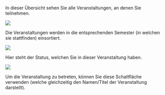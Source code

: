 <!--
 * @file page_common_courseSelect_courseSelect_de.md
 *
 * @author Till Uhlig <till.uhlig@student.uni-halle.de>
 * @date 2015
-->

In dieser Übersicht sehen Sie alle Veranstaltungen, an denen Sie teilnehmen.

![](courseSelectA.png)

Die Veranstaltungen werden in die entsprechenden Semester (in welchen sie stattfinden) einsortiert.

![](courseSelectB.png)

Hier steht der Status, welchen Sie in dieser Veranstaltung haben.

![](courseSelectC.png)

Um die Veranstaltung zu betreten, können Sie diese Schaltfläche verwenden (welche gleichzeitig den Namen/Titel der Veranstaltung darstellt).